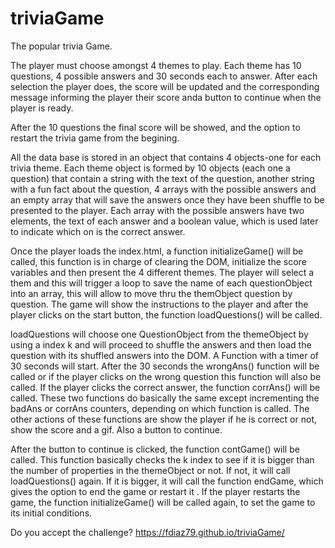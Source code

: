 # triviaGame
The popular trivia Game.

The player must choose amongst 4 themes to play. Each theme has 10 questions, 4 possible answers and 30 seconds each to answer. After each selection the player does, the score will be updated and the corresponding message informing the player their score anda button to continue when the player is ready.

After the 10 questions the final score will be showed, and the option to restart the trivia game from the begining.

All the data base is stored in an object that contains 4 objects-one for each trivia theme. Each theme object is formed by 10 objects (each one a question) that contain a string with the text of the question, another string with a fun fact about the question, 4 arrays with the possible answers and an empty array that will save the answers once they have been shuffle to be presented to the player. Each array with the possible answers have two elements, the text of each answer and a boolean value, which is used later to indicate which on is the correct answer.

Once the player loads the index.html, a function initializeGame() will be called, this function is in charge of clearing the DOM, initialize the score variables and then present the 4 different themes. The player will select a them and this will trigger a loop to save the name of each questionObject into an array, this will allow to move thru the themObject question by question. The game will show the instructions to the player and after the player clicks on the start button, the function loadQuestions() will be called.

loadQuestions will choose one QuestionObject from the themeObject by using a index k and will proceed to shuffle the answers and then load the question with its shuffled answers into the DOM. A Function with a timer of 30 seconds will start. After the 30 seconds the wrongAns() function will be called or if the player clicks on the wrong question this function will also be called. If the player clicks the correct answer, the function corrAns() will be called. These two functions do basically the same except incrementing the badAns or corrAns counters, depending on which function is called. The other actions of these functions are show the player if he is correct or not, show the score and a gif. Also a button to continue.

After the button to continue is clicked, the function contGame() will be called. This function basically checks the k index to see if it is bigger than the number of properties in the themeObject or not. If not, it will call loadQuestions() again. If it is bigger, it will call the function endGame, which gives the option to end the game or restart it . If the player restarts the game, the function initializeGame() will be called again, to set the game to its initial conditions.

Do you accept the challenge? https://fdiaz79.github.io/triviaGame/
